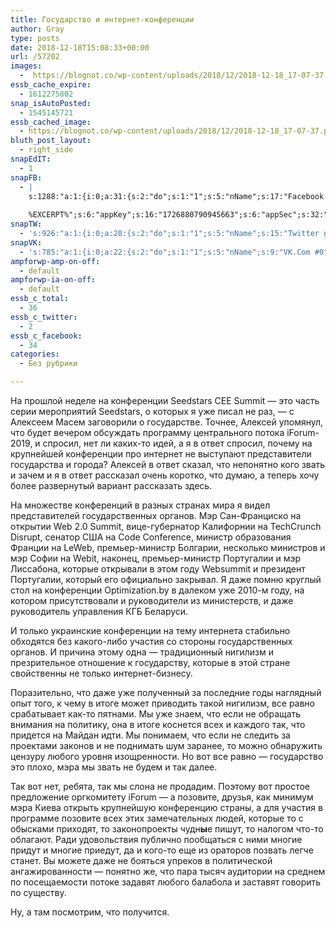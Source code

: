 ```yaml
---
title: Государство и интернет-конференции
author: Gray
type: posts
date: 2018-12-18T15:08:33+00:00
url: /57202
images:
  -  https://blognot.co/wp-content/uploads/2018/12/2018-12-18_17-07-37.png
essb_cache_expire:
  - 1612275802
snap_isAutoPosted:
  - 1545145721
essb_cached_image:
  - https://blognot.co/wp-content/uploads/2018/12/2018-12-18_17-07-37.png
bluth_post_layout:
  - right_side
snapEdIT:
  - 1
snapFB:
  - |
    s:1288:"a:1:{i:0;a:31:{s:2:"do";s:1:"1";s:5:"nName";s:17:"Facebook personal";s:9:"msgFormat";s:20:"%TITLE%
    
    %EXCERPT%";s:6:"appKey";s:16:"1726880790945663";s:6:"appSec";s:32:"9915e38ff56996512e9713516c208c4d";s:8:"postType";s:1:"A";s:7:"fltrsOn";i:0;s:5:"fltrs";a:0:{}s:7:"proxyOn";i:0;s:7:"useSURL";i:0;s:1:"v";i:350;s:3:"tpt";s:0:"";s:11:"attachVideo";s:1:"N";s:6:"imgUpl";s:1:"T";s:10:"riComments";s:1:"1";s:12:"riCommentsAA";s:1:"1";s:4:"uMsg";s:0:"";s:11:"accessToken";s:173:"EAAYilsQdH38BAGbBWNeledCJfoCAbh3ym4AOo7xEODbekVAReIRhhi0LAnzPFNAwaat0Tr1xSJoAvsAFJk0GUGmV2bqZBhT8qI3VwPtz681jKSyEZAIsTKbzUciHsYWcVzInMTeIEJAXIR5anW46o6j9lA64XdLsvmYOjvegZDZD";s:8:"authUser";s:17:"10212468541884244";s:12:"authUserName";s:29:"Сергей Петренко";s:4:"pgID";s:32:"133222213376133_2235712893127044";s:9:"wpImgSize";s:4:"full";s:15:"pageAccessToken";s:176:"EAAYilsQdH38BAArYgqPRN5Wkz8N7LbEeqSIxC3YgROS4wqFWGbWukrZAbZC3z29OUDS9aG6y2h0W58mSyspXyC6aBd8RGJaMJlT7C9ortS4TT31ZBIvo0g5meW1hqZBhrwyhi1lmelpiXeH7UBmA6a6BHdHcPFBvFiL4WBZB4NwZDZD";s:8:"isPosted";s:1:"1";s:7:"postURL";s:62:"http://www.facebook.com/133222213376133/posts/2235712893127044";s:5:"pDate";s:19:"2018-12-18 15:08:39";s:9:"isAutoImg";s:1:"A";s:8:"imgToUse";s:0:"";s:9:"isAutoURL";s:1:"A";s:8:"urlToUse";s:0:"";s:4:"doFB";i:0;}}";
snapTW:
  - 's:926:"a:1:{i:0;a:28:{s:2:"do";s:1:"1";s:5:"nName";s:15:"Twitter gray_ru";s:9:"msgFormat";s:14:"%TITLE%  %URL%";s:6:"appKey";s:21:"TtnkhV5ieh7aGiSY4OoJQ";s:6:"appSec";s:41:"HFj5WK0WRg2zQs87LI37ZGRCriUhl7f6tO7YrFVuk";s:7:"fltrsOn";i:0;s:5:"fltrs";a:0:{}s:7:"proxyOn";i:0;s:7:"useSURL";i:0;s:1:"v";i:350;s:5:"twURL";s:27:"https://twitter.com/gray_ru";s:11:"accessToken";s:50:"8518642-cnreXiVT5UwLikpn799CLpoo1W61fufZeTA4z39PIi";s:14:"accessTokenSec";s:45:"36nJUfLC6ZS1VLbdK44CrCxDUIE5u1wYJEQCYnKoKXAUs";s:5:"tw140";i:0;s:10:"riComments";s:1:"1";s:11:"riCommentsM";s:1:"1";s:12:"riCommentsAA";s:1:"1";s:8:"attchImg";s:1:"1";s:9:"wpImgSize";s:4:"full";s:8:"isPosted";s:1:"1";s:4:"pgID";s:19:"1075045189503324160";s:7:"postURL";s:54:"https://twitter.com/gray_ru/status/1075045189503324160";s:5:"pDate";s:19:"2018-12-18 15:08:41";s:9:"isAutoImg";s:1:"A";s:8:"imgToUse";s:0:"";s:9:"isAutoURL";s:1:"A";s:8:"urlToUse";s:0:"";s:4:"doTW";i:0;}}";'
snapVK:
  - 's:785:"a:1:{i:0;a:22:{s:2:"do";s:1:"1";s:5:"nName";s:9:"VK.Com #0";s:9:"msgFormat";s:9:"%EXCERPT%";s:8:"postType";s:1:"I";s:7:"fltrsOn";i:0;s:5:"fltrs";a:0:{}s:7:"proxyOn";i:0;s:7:"useSURL";i:0;s:1:"v";i:350;s:3:"url";s:22:"https://vk.com/gray_ru";s:5:"appID";s:7:"2004042";s:4:"pgID";s:7:"gray_ru";s:8:"authResp";s:159:"https://oauth.vk.com/blank.html#access_token=7c266a94fb1122969e25b20763c347a5bc800e03810fc03ac8d80b4ada40944a2b4a9800ea2c258865182&expires_in=0&user_id=1003673";s:9:"wpImgSize";s:4:"full";s:12:"appAuthToken";s:85:"7c266a94fb1122969e25b20763c347a5bc800e03810fc03ac8d80b4ada40944a2b4a9800ea2c258865182";s:11:"appAuthUser";s:7:"1003673";s:7:"pgIntID";s:7:"1003673";s:9:"isAutoImg";s:1:"A";s:8:"imgToUse";s:0:"";s:9:"isAutoURL";s:1:"A";s:8:"urlToUse";s:0:"";s:4:"doVK";i:0;}}";'
ampforwp-amp-on-off:
  - default
ampforwp-ia-on-off:
  - default
essb_c_total:
  - 36
essb_c_twitter:
  - 2
essb_c_facebook:
  - 34
categories:
  - Без рубрики

---
```








На прошлой неделе на конференции Seedstars CEE Summit — это часть серии мероприятий Seedstars, о которых я уже писал не раз, — с Алексеем Масем заговорили о государстве. Точнее, Алексей упомянул, что будет вечером обсуждать программу центрального потока iForum-2019, и спросил, нет ли каких-то идей, а я в ответ спросил, почему на крупнейшей конференции про интернет не выступают представители государства и города? Алексей в ответ сказал, что непонятно кого звать и зачем и я в ответ рассказал очень коротко, что думаю, а теперь хочу более развернутый вариант рассказать здесь.

На множестве конференций в разных странах мира я видел представителей государственных органов. Мэр Сан-Франциско на открытии Web 2.0 Summit, вице-губернатор Калифорнии на TechCrunch Disrupt, сенатор США на Code Conference, министр образования Франции на LeWeb, премьер-министр Болгарии, несколько министров и мэр Софии на Webit, наконец, премьер-министр Португалии и мэр Лиссабона, которые открывали в этом году Websummit и президент Португалии, который его официально закрывал. Я даже помню круглый стол на конференции Optimization.by в далеком уже 2010-м году, на котором присутствовали и руководители из министерств, и даже руководитель управления КГБ Беларуси.

И только украинские конференции на тему интернета стабильно обходятся без какого-либо участия со стороны государственных органов. И причина этому одна — традиционный нигилизм и презрительное отношение к государству, которые в этой стране свойственны не только интернет-бизнесу. 

Поразительно, что даже уже полученный за последние годы наглядный опыт того, к чему в итоге может приводить такой нигилизм, все равно срабатывает как-то пятнами. Мы уже знаем, что если не обращать внимания на политику, она в итоге коснется всех и каждого так, что придется на Майдан идти. Мы понимаем, что если не следить за проектами законов и не поднимать шум заранее, то можно обнаружить цензуру любого уровня изощренности. Но вот все равно — государство это плохо, мэра мы звать не будем и так далее.

Так вот нет, ребята, так мы слона не продадим. Поэтому вот простое предложение оргкомитету iForum — а позовите, друзья, как минимум мэра Киева открыть крупнейшую конференцию страны, а для участия в программе позовите всех этих замечательных людей, которые то с обысками приходят, то законопроекты чудн**ы**е пишут, то налогом что-то облагают. Ради удовольствия публично пообщаться с ними многие придут и многие приедут, да и кого-то еще из ораторов позвать легче станет. Вы можете даже не бояться упреков в политической ангажированности — понятно же, что пара тысяч аудитории на среднем по посещаемости потоке задавят любого балабола и заставят говорить по существу.

Ну, а там посмотрим, что получится.